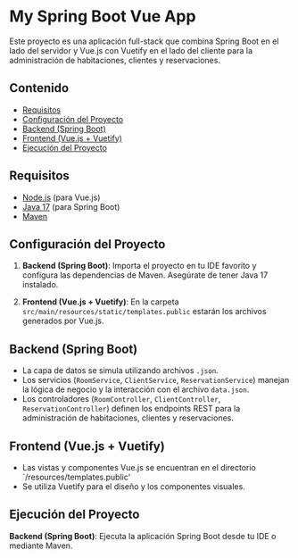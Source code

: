 # My Spring Boot Vue App

Este proyecto es una aplicación full-stack que combina Spring Boot en el lado del servidor y Vue.js con Vuetify en el lado del cliente para la administración de habitaciones, clientes y reservaciones.

## Contenido

- [Requisitos](#requisitos)
- [Configuración del Proyecto](#configuración-del-proyecto)
- [Backend (Spring Boot)](#backend-spring-boot)
- [Frontend (Vue.js + Vuetify)](#frontend-vuejs--vuetify)
- [Ejecución del Proyecto](#ejecución-del-proyecto)

## Requisitos

- [Node.js](https://nodejs.org/) (para Vue.js)
- [Java 17](https://www.oracle.com/java/technologies/javase/jdk17-archive-downloads.html) (para Spring Boot)
- [Maven](https://maven.apache.org/)

## Configuración del Proyecto

1. **Backend (Spring Boot)**: Importa el proyecto en tu IDE favorito y configura las dependencias de Maven. Asegúrate de tener Java 17 instalado.

2. **Frontend (Vue.js + Vuetify)**: En la carpeta `src/main/resources/static/templates.public` estarán los archivos generados por Vue.js.


## Backend (Spring Boot)

- La capa de datos se simula utilizando archivos `.json`.
- Los servicios (`RoomService`, `ClientService`, `ReservationService`) manejan la lógica de negocio y la interacción con el archivo `data.json`.
- Los controladores (`RoomController`, `ClientController`, `ReservationController`) definen los endpoints REST para la administración de habitaciones, clientes y reservaciones.

## Frontend (Vue.js + Vuetify)

- Las vistas y componentes Vue.js se encuentran en el directorio `/resources/templates.public'
- Se utiliza Vuetify para el diseño y los componentes visuales.

## Ejecución del Proyecto

  **Backend (Spring Boot)**: Ejecuta la aplicación Spring Boot desde tu IDE o mediante Maven.



